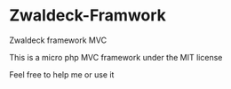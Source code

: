 Zwaldeck-Framwork
=================

Zwaldeck framework MVC

This is a micro php MVC framework under the MIT license

Feel free to help me or use it
